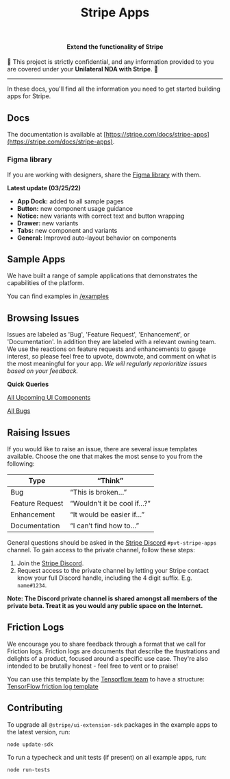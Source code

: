 <h1 align="center">
  Stripe Apps
  <br>
  <br>
</h1>

<h4 align="center">Extend the functionality of Stripe</h4>

🚨 This project is strictly confidential, and any information provided to you are covered under your **Unilateral NDA with Stripe**. 🚨

<hr>

In these docs, you'll find all the information you need to get started building apps for Stripe.

## Docs

The documentation is available at [https://stripe.com/docs/stripe-apps](https://stripe.com/docs/stripe-apps).

### Figma library
If you are working with designers, share the [Figma library](stripe-apps-design-library-220325.fig) with them.

**Latest update (03/25/22)**
* **App Dock:** added to all sample pages
* **Button:** new component usage guidance
* **Notice:** new variants with correct text and button wrapping
* **Drawer:** new variants
* **Tabs:** new component and variants
* **General:** Improved auto-layout behavior on components

## Sample Apps

We have built a range of sample applications that demonstrates the capabilities of the platform.

You can find examples in [/examples](/examples)

## Browsing Issues

Issues are labeled as 'Bug', 'Feature Request', 'Enhancement', or 'Documentation'. In addition they are labeled with a relevant owning team.
We use the reactions on feature requests and enhancements to gauge interest, so please feel free to upvote, downvote, and comment on what is the most meaningful for your app. _We will regularly reporioritize issues based on your feedback._

**Quick Queries**

[All Upcoming UI Components](https://github.com/stripe/stripe-apps/issues?q=is%3Aissue+is%3Aopen+label%3Anew-component)

[All Bugs](https://github.com/stripe/stripe-apps/issues?q=is%3Aissue+is%3Aopen+label%3Abug)

## Raising Issues

If you would like to raise an issue, there are several issue templates available. Choose the one that makes the most sense to you from the following:

| Type            | “Think”                    |
| --------------- | -------------------------- |
| Bug             | “This is broken…”          |
| Feature Request | “Wouldn’t it be cool if…?” |
| Enhancement     | “It would be easier if…”   |
| Documentation   | “I can’t find how to…”     |

General questions should be asked in the [Stripe Discord](https://stripe.com/go/developer-chat) `#pvt-stripe-apps` channel. To gain access to the private channel, follow these steps:

1. Join the [Stripe Discord](https://stripe.com/go/developer-chat).
2. Request access to the private channel by letting your Stripe contact know your full Discord handle, including the 4 digit suffix. E.g. `name#1234`.

**Note: The Discord private channel is shared amongst all members of the private beta. Treat it as you would any public space on the Internet.**

## Friction Logs

We encourage you to share feedback through a format that we call for Friction logs. Friction logs are documents that describe the frustrations and delights of a product, focused around a specific use case. They're also intended to be brutally honest - feel free to vent or to praise!

You can use this template by the [Tensorflow team](https://github.com/tensorflow/community/blob/master/sigs/build/tensorflow-testing.md) to have a structure: [TensorFlow friction log template](https://docs.google.com/document/d/1HVG3t-mgGZKU4iMeguTWGejbnQ54qUTXwdCFkA5xHG0/edit)

## Contributing

To upgrade all `@stripe/ui-extension-sdk` packages in the example apps to the latest version, run:
```
node update-sdk
```

To run a typecheck and unit tests (if present) on all example apps, run:
```
node run-tests
```
